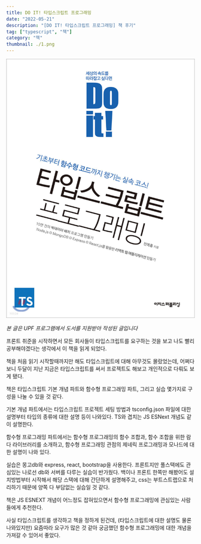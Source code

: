 ```yaml
---
title: DO IT! 타입스크립트 프로그래밍
date: "2022-05-21"
description: "[DO IT! 타입스크립트 프로그래밍] 책 후기"
tag: ["typescript", "책"]
category: "책"
thumbnail: ./1.png
---
```


![DO IT! 타입스크립트 프로그래밍](./1.png)

_본 글은 UPF 프로그램에서 도서를 지원받아 작성된 글입니다_

프론트 취준을 시작하면서 모든 회사들이 타입스크립트를 요구하는 것을 보고 나도 빨리 공부해야겠다는 생각에서 이 책을 읽게 되었다.

책을 처음 읽기 시작할때까지만 해도 타입스크립트에 대해 아무것도 몰랐었는데, 어쩌다보니 두달이 지난 지금은 타입스크립트를 써서 프로젝트도 해보고 개인적으로 다뤄도 보게 됐다.

책은 타입스크립트 기본 개념 파트와 함수형 프로그래밍 파트, 그리고 실습 몇가지로 구성을 나눌 수 있을 것 같다.

기본 개념 파트에서는 타입스크립트 프로젝트 세팅 방법과 tsconfig.json 파일에 대한 설명부터 타입의 종류에 대한 설명 등이 나와있다. TS와 겹치는 JS ESNext 개념도 같이 설명한다.

함수형 프로그래밍 파트에서는 함수형 프로그래밍의 함수 조합과, 함수 조합을 위한 람다 라이브러리를 소개하고, 함수형 프로그래밍 관점의 제네릭 프로그래밍과 모나드에 대한 설명이 나와 있다.

실습은 몽고db와 express, react, bootstrap을 사용한다. 프론트지만 풀스택에도 관심있는 나로선 db와 서버를 다루는 실습이 반가웠다. 백이나 프론트 한쪽만 해봤어도 설치방법부터 시작해서 해당 스택에 대해 간단하게 설명해주고, css는 부트스트랩으로 처리하기 때문에 양쪽 다 부담없는 실습일 것 같다.

책은 JS ESNEXT 개념이 어느정도 잡혀있으면서 함수형 프로그래밍에 관심있는 사람들에게 추천한다.

사실 타입스크립트를 생각하고 책을 정하게 된건데, (타입스크립트에 대한 설명도 물론 나와있지만) 요즘따라 요구가 많은 것 같아 궁금했던 함수형 프로그래밍에 대한 개념을 가져갈 수 있어서 좋았다.
